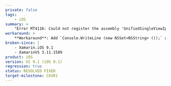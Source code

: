 ```yaml
---
private: false
tags:
    - iOS
summary: >
    "Error MT4116: Could not register the assembly 'UnifiedSingleViewIphone1': System.NotSupportedException: Operation is not supported." when attempting to build apps for device that use `IRPPreviewViewControllerDelegate` or `RPPreviewViewControllerDelegate`.
workaround: >
    **Workaround**: Add `Console.WriteLine (new NSSet<NSString> ());` anywhere in the application. This will prevent the `NSSet<NSString>` type from being linked away.
broken-since: |
    - Xamarin.iOS 9.1
    - XamarinVS 3.11.1589
product: iOS
version: XI 9.1 (iOS 9.1)
regression: true
status: RESOLVED FIXED
target-milestone: C6SR1
---
```


